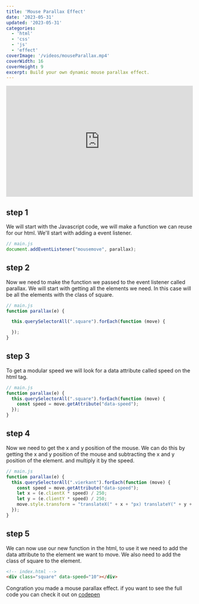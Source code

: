 ```yaml
---
title: 'Mouse Parallax Effect'
date: '2023-05-31'
updated: '2023-05-31'
categories:
  - 'html'
  - 'css'
  - 'js'
  - 'effect'
coverImage: '/videos/mouseParallax.mp4'
coverWidth: 16
coverHeight: 9
excerpt: Build your own dynamic mouse parallax effect.
---
```


<iframe height="300" style="width: 100%;" scrolling="no" title="muis parallax effect" src="https://codepen.io/NoahBeij/embed/eYeWbpe?default-tab=result&theme-id=dark" frameborder="no" loading="lazy" allowtransparency="true" allowfullscreen="true">
  See the Pen <a href="https://codepen.io/NoahBeij/pen/eYeWbpe">
  muis parallax effect</a> by Noah Beij (<a href="https://codepen.io/NoahBeij">@NoahBeij</a>)
  on <a href="https://codepen.io">CodePen</a>.
</iframe>

## step 1

We will start with the Javascript code, we will make a function we can reuse for our html. We'll start with adding a event listener.

```js
// main.js
document.addEventListener("mousemove", parallax);
```

## step 2

Now we need to make the function we passed to the event listener called parallax. We will start with getting all the elements we need. In this case will be all the elements with the class of square.

```js
// main.js
function parallax(e) {

  this.querySelectorAll(".square").forEach(function (move) {

  });
}
```

## step 3
To get a modular speed we will look for a data attribute called speed on the html tag.

```js
// main.js
function parallax(e) {
  this.querySelectorAll(".square").forEach(function (move) {
    const speed = move.getAttribute("data-speed");
  });
}
```

## step 4
Now we need to get the x and y position of the mouse. We can do this by getting the x and y position of the mouse and subtracting the x and y position of the element. and multiply it by the speed.

```js
// main.js
function parallax(e) {
  this.querySelectorAll(".vierkant").forEach(function (move) {
    const speed = move.getAttribute("data-speed");
    let x = (e.clientX * speed) / 250;
    let y = (e.clientY * speed) / 250;
    move.style.transform = "translateX(" + x + "px) translateY(" + y + "px)";
  });
}
```

## step 5
We can now use our new function in the html, to use it we need to add the data attribute to the element we want to move. We also need to add the class of square to the element.

```html
<!-- index.html -->
<div class="square" data-speed="10"></div>
```

Congration you made a mouse parallax effect. if you want to see the full code you can check it out on [codepen](https://codepen.io/NoahBeij/pen/eYeWbpe)    